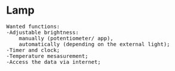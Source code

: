 # Lamp
<pre>
Wanted functions:
-Adjustable brightness: 
    manually (potentiometer/ app),
    automatically (depending on the external light);
-Timer and clock;
-Temperature mesasurement;
-Access the data via internet;
</pre>

